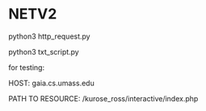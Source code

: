 # NETV2

python3 http_request.py

python3 txt_script.py


for testing:

HOST: gaia.cs.umass.edu

PATH TO RESOURCE: /kurose_ross/interactive/index.php


